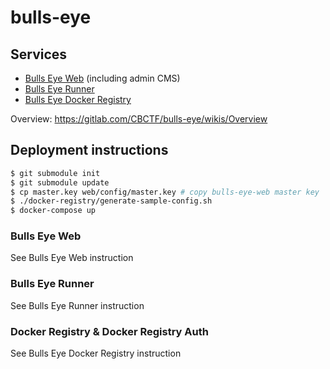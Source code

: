 # bulls-eye

## Services

- [Bulls Eye Web](https://gitlab.com/CBCTF/bulls-eye-web) (including admin CMS)
- [Bulls Eye Runner](https://gitlab.com/CBCTF/bulls-eye-runner)
- [Bulls Eye Docker Registry](https://gitlab.com/CBCTF/bulls-eye-docker-registry)

Overview: <https://gitlab.com/CBCTF/bulls-eye/wikis/Overview>

## Deployment instructions

```bash
$ git submodule init
$ git submodule update
$ cp master.key web/config/master.key # copy bulls-eye-web master key
$ ./docker-registry/generate-sample-config.sh
$ docker-compose up
```

### Bulls Eye Web

See Bulls Eye Web instruction

### Bulls Eye Runner

See Bulls Eye Runner instruction

### Docker Registry & Docker Registry Auth

See Bulls Eye Docker Registry instruction
